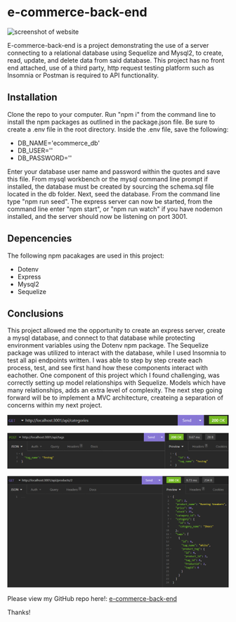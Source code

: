 # e-commerce-back-end

![screenshot of website](./assets/images/Screengrab.gif)

E-commerce-back-end is a project demonstrating the use of a server connecting to a relational database using Sequelize and Mysql2, to create, read, update, and delete data from said database.  This project has no front end attached, use of a third party, http request testing platform such as Insomnia or Postman is required to API functionality.  

## Installation

Clone the repo to your computer.  Run "npm i" from the command line to install the npm packages as outlined in the package.json file.  Be sure to create a .env file in the root directory.  Inside the .env file, save the following:

* DB_NAME='ecommerce_db'
* DB_USER=''
* DB_PASSWORD=''

Enter your database user name and password within the quotes and save this file.  From mysql workbench or the mysql command line prompt if installed, the database must be created by sourcing the schema.sql file located in the db folder.  Next, seed the database.  From the command line type "npm run seed".  The express server can now be started, from the command line enter "npm start", or "npm run watch" if you have nodemon installed, and the server should now be listening on port 3001.

## Depencencies

The following npm pacakages are used in this project:

* Dotenv
* Express
* Mysql2
* Sequelize

## Conclusions

This project allowed me the opportunity to create an express server, create a mysql database, and connect to that database while protecting environment variables using the Dotenv npm package.  The Sequelize package was utilized to interact with the database, while I used Insomnia to test all api endpoints written.  I was able to step by step create each process, test, and see first hand how these components interact with eachother.  One component of this project which I found challenging, was correctly setting up model relationships with Sequelize.  Models which have many relationships, adds an extra level of complexity.  The next step going forward will be to implement a MVC architecture, createing a separation of concerns within my next project.

![screenshot of Insomnia testing](./assets/images/Screenshot1.png)

![screenshot of Insomnia testing](./assets/images/Screenshot2.png)

![screenshot of Insomnia testing](./assets/images/Screenshot3.png)

Please view my GitHub repo here!:
 [e-commerce-back-end](https://github.com/ObviousEcho/e-commerce-back-end)

 Thanks!
